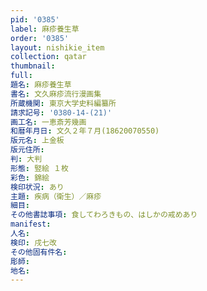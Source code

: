 ```yaml
---
pid: '0385'
label: 麻疹養生草
order: '0385'
layout: nishikie_item
collection: qatar
thumbnail: 
full: 
題名: 麻疹養生草
書名: 文久麻疹流行漫画集
所蔵機関: 東京大学史料編纂所
請求記号: '0380-14-(21)'
画工名: 一恵斎芳幾画
和暦年月日: 文久２年７月(18620070550)
版元名: 上金板
版元住所: 
判: 大判
形態: 竪絵 １枚
彩色: 錦絵
検印状況: あり
主題: 疾病（衛生）／麻疹
細目: 
その他書誌事項: 食してわろきもの、はしかの戒めあり
manifest: 
人名: 
検印: 戌七改
その他固有件名: 
彫師: 
地名: 
---
```

